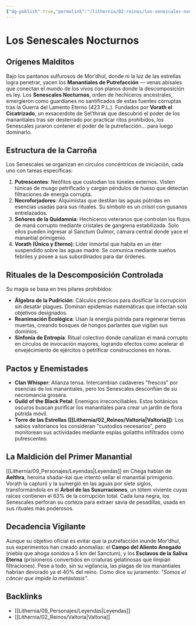 ```yaml
---
{"dg-publish":true,"permalink":"/lithernia/02-reinos/los-senescales-nocturnos/","title":"Los Senescales Nocturnos","tags":["lithernia","faccion","mordhul","hechiceros"]}
---
```


# Los Senescales Nocturnos

## Orígenes Malditos
Bajo los pantanos sulfurosos de Mor’dhul, donde ni la luz de las estrellas logra penetrar, yacen los **Manantiales de Putrefacción** — venas abisales que conectan el mundo de los vivos con planos donde la descomposición es ley. Los **Senescales Nocturnos**, orden de hechiceros ancestrales, emergieron como guardianes no santificados de estas fuentes corruptas tras la Guerra del Lamento Eterno (423 P.L.). Fundados por **Vorath el Cicatrizado**, un exsacerdote de Sel’thirak que descubrió el poder de los manantiales tras ser desterrado por practicar ritos prohibidos, los Senescales juraron contener el poder de la putrefacción... para luego dominarlo.

## Estructura de la Carroña
Los Senescales se organizan en círculos concéntricos de iniciación, cada uno con tareas específicas:

1. **Putrescentes**: Neófitos que custodian los túneles externos. Visten túnicas de musgo petrificado y cargan péndulos de hueso que detectan filtraciones de energía corrupta.
2. **Necroforjadores**: Alquimistas que destilan las aguas pútridas en esencias usadas para sus rituales. Su símbolo es un crisol con gusanos entrelazados.
3. **Señores de la Quidamnia**: Hechiceros veteranos que controlan los flujos de maná corrupto mediante cristales de gangrena estabilizada. Solo ellos pueden ingresar al Sanctum Gulmor, cámara central donde yace el manantial primigenio.
4. **Vorath (Único y Eterno)**: Líder inmortal que habita en un éter suspendido sobre las aguas madre. Se comunica mediante sueños febriles y posee a sus subordinados para dar órdenes.

## Rituales de la Descomposición Controlada
Su magia se basa en tres pilares prohibidos:

- **Álgebra de la Pudrición**: Cálculos precisos para dosificar la corrupción sin desatar plagues. Dominan epidemias matemáticas que infectan solo objetivos designados.
- **Reanimación Ecológica**: Usan la energía pútrida para regenerar tierras muertas, creando bosques de hongos parlantes que vigilan sus dominios.
- **Sinfonía de Entropía**: Ritual colectivo donde canalizan el maná corrupto en círculos de invocación mayores, logrando efectos como acelerar el envejecimiento de ejércitos o petrificar construcciones en horas.

## Pactos y Enemistades
- **Clan Whisper**: Alianza tensa. Intercambian cadáveres "frescos" por esencias de los manantiales, pero los Senescales desconfían de su necromancia grosera.
- **Guild of the Black Petal**: Enemigos irreconciliables. Estos botánicos oscuros buscan purificar los manantiales para crear un jardín de flora pútrida móvil.
- **Torre de las Estrellas ([[Lithernia/02_Reinos/Valtoria\|Valtoria]])**: Los sabios valtorianos los consideran "custodios necesarios", pero monitorean sus actividades mediante espías goliatths infiltrados como putrescentes.

## La Maldición del Primer Manantial
[[Lithernia/09_Personajes/Leyendas\|Leyendas]] en Chega hablan de **Aelthra**, heroína shadar-kai que intentó sellar el manantial primigenio. Vorath la capturó y la sumergió en las aguas por siete siglos, transformándola en el **Árbol de las Susurraciones**, un tótem viviente cuyas raíces contienen el 63% de la corrupción total. Cada luna negra, los Senescales perforan su corteza para extraer savia de pesadillas, usada en sus rituales más poderosos.

## Decadencia Vigilante
Aunque su objetivo oficial es evitar que la putrefacción inunde Mor’dhul, sus experimentos han creado anomalías: el **Campo del Aliento Anegado** (niebla que ahoga sonidos a 5 km del Sanctum), y los **Esclavos de la Saliva Eterna** (prisioneros convertidos en criaturas gelatinosas que limpian filtraciones). Pese a todo, sin su vigilancia, las plagas de los manantiales habrían devorado ya el 40% del reino. Como dice su juramento: *"Somos el cáncer que impide la metástasis"*.

## Backlinks
- [[Lithernia/09_Personajes/Leyendas\|Leyendas]]
- [[Lithernia/02_Reinos/Valtoria\|Valtoria]]
